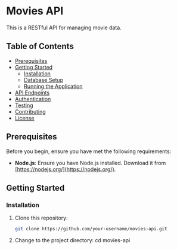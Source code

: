 # Movies API

This is a RESTful API for managing movie data.

## Table of Contents

-   [Prerequisites](#prerequisites)
-   [Getting Started](#getting-started)
    -   [Installation](#installation)
    -   [Database Setup](#database-setup)
    -   [Running the Application](#running-the-application)
-   [API Endpoints](#api-endpoints)
-   [Authentication](#authentication)
-   [Testing](#testing)
-   [Contributing](#contributing)
-   [License](#license)

## Prerequisites

Before you begin, ensure you have met the following requirements:

-   **Node.js**: Ensure you have Node.js installed. Download it from [https://nodejs.org/](https://nodejs.org/).

## Getting Started

### Installation

1. Clone this repository:

    ```bash
    git clone https://github.com/your-username/movies-api.git

    ```

2. Change to the project directory:
   cd movies-api
